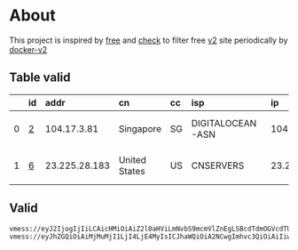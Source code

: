
# About

This project is inspired by [free](https://github.com/freefq/free) and [check](https://github.com/yeahwu/check) to filter free [v2](https://github.com/v2fly/v2ray-core) site periodically by [docker-v2](https://hub.docker.com/r/v2ray/official)

    

## Table valid
|    | id                 | addr          | cn            | cc   | isp              | ip              | chatgpt          |
|---:|:-------------------|:--------------|:--------------|:-----|:-----------------|:----------------|:-----------------|
|  0 | [2](config/2.json) | 104.17.3.81   | Singapore     | SG   | DIGITALOCEAN-ASN | 104.248.146.201 | Yes (Region: SG) |
|  1 | [6](config/6.json) | 23.225.28.183 | United States | US   | CNSERVERS        | 23.225.9.234    | Yes (Region: US) |

## Valid
```
vmess://eyJ2IjogIjIiLCAicHMiOiAiZ2l0aHViLmNvbS9mcmVlZnEgLSBcdTdmOGVcdTU2ZmRDbG91ZEZsYXJlXHU1MTZjXHU1M2Y4Q0ROXHU4MjgyXHU3MGI5IDIiLCAiYWRkIjogIjEwNC4xNy4zLjgxIiwgInBvcnQiOiA4MCwgImlkIjogImU0MGIyZGUzLWI4MjktNDU5MS1hN2I2LTk5ZDE5MTNmMzI0NiIsICJhaWQiOiAwLCAic2N5IjogImF1dG8iLCAibmV0IjogIndzIiwgImhvc3QiOiAidy5ldm91Y2g3Ny5saXZlIiwgInBhdGgiOiAiL3dvcnJ5ZnJlZSIsICJ0bHMiOiAiIn0=
vmess://eyJhZGQiOiAiMjMuMjI1LjI4LjE4MyIsICJhaWQiOiA2NCwgImhvc3QiOiAiIiwgImlkIjogIjIyNzhlZmU0LWFkMGMtNDdjZS05NDgwLTA2ODYwODM2OGQ3NiIsICJuZXQiOiAidGNwIiwgInBhdGgiOiAiIiwgInBvcnQiOiA0OTIzNCwgInBzIjogImdpdGh1Yi5jb20vZnJlZWZxIC0gXHU3ZjhlXHU1NmZkXHU1MmEwXHU1MjI5XHU3OThmXHU1YzNjXHU0ZTlhXHU1ZGRlXHU2ZDFiXHU2NzQ5XHU3N2Y2Q29wZXJhdGlvbiBDb2xvY3Rpb25cdTY1NzBcdTYzNmVcdTRlMmRcdTVmYzMgNiIsICJ0bHMiOiAiIiwgInR5cGUiOiAiYXV0byIsICJzZWN1cml0eSI6ICJhdXRvIiwgInNraXAtY2VydC12ZXJpZnkiOiB0cnVlLCAic25pIjogIiJ9
```

